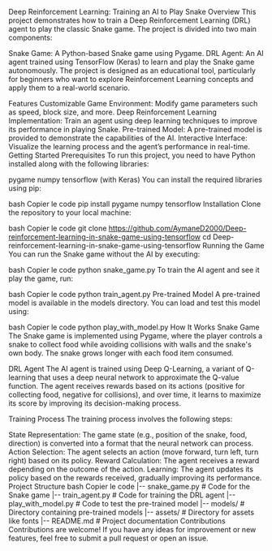 Deep Reinforcement Learning: Training an AI to Play Snake
Overview
This project demonstrates how to train a Deep Reinforcement Learning (DRL) agent to play the classic Snake game. The project is divided into two main components:

Snake Game: A Python-based Snake game using Pygame.
DRL Agent: An AI agent trained using TensorFlow (Keras) to learn and play the Snake game autonomously.
The project is designed as an educational tool, particularly for beginners who want to explore Reinforcement Learning concepts and apply them to a real-world scenario.

Features
Customizable Game Environment: Modify game parameters such as speed, block size, and more.
Deep Reinforcement Learning Implementation: Train an agent using deep learning techniques to improve its performance in playing Snake.
Pre-trained Model: A pre-trained model is provided to demonstrate the capabilities of the AI.
Interactive Interface: Visualize the learning process and the agent’s performance in real-time.
Getting Started
Prerequisites
To run this project, you need to have Python installed along with the following libraries:

pygame
numpy
tensorflow (with Keras)
You can install the required libraries using pip:

bash
Copier le code
pip install pygame numpy tensorflow
Installation
Clone the repository to your local machine:

bash
Copier le code
git clone https://github.com/AymaneD2000/Deep-reinforcement-learning-in-snake-game-using-tensorflow
cd Deep-reinforcement-learning-in-snake-game-using-tensorflow
Running the Game
You can run the Snake game without the AI by executing:

bash
Copier le code
python snake_game.py
To train the AI agent and see it play the game, run:

bash
Copier le code
python train_agent.py
Pre-trained Model
A pre-trained model is available in the models directory. You can load and test this model using:

bash
Copier le code
python play_with_model.py
How It Works
Snake Game
The Snake game is implemented using Pygame, where the player controls a snake to collect food while avoiding collisions with walls and the snake's own body. The snake grows longer with each food item consumed.

DRL Agent
The AI agent is trained using Deep Q-Learning, a variant of Q-learning that uses a deep neural network to approximate the Q-value function. The agent receives rewards based on its actions (positive for collecting food, negative for collisions), and over time, it learns to maximize its score by improving its decision-making process.

Training Process
The training process involves the following steps:

State Representation: The game state (e.g., position of the snake, food, direction) is converted into a format that the neural network can process.
Action Selection: The agent selects an action (move forward, turn left, turn right) based on its policy.
Reward Calculation: The agent receives a reward depending on the outcome of the action.
Learning: The agent updates its policy based on the rewards received, gradually improving its performance.
Project Structure
bash
Copier le code
|-- snake_game.py          # Code for the Snake game
|-- train_agent.py         # Code for training the DRL agent
|-- play_with_model.py     # Code to test the pre-trained model
|-- models/                # Directory containing pre-trained models
|-- assets/                # Directory for assets like fonts
|-- README.md              # Project documentation
Contributions
Contributions are welcome! If you have any ideas for improvement or new features, feel free to submit a pull request or open an issue.

